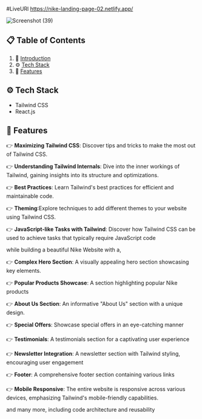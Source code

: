 #LiveURl
https://nike-landing-page-02.netlify.app/


![Screenshot (39)](https://github.com/user-attachments/assets/d6949155-0b98-46db-86df-be7b759ade16)


## 📋 <a name="table">Table of Contents</a>

1. 🤖 [Introduction](#introduction)
2. ⚙️ [Tech Stack](#tech-stack)
3. 🔋 [Features](#features)





## <a name="tech-stack">⚙️ Tech Stack</a>

- Tailwind CSS
- React.js

## <a name="features">🔋 Features</a>

👉 **Maximizing Tailwind CSS**: Discover tips and tricks to make the most out of Tailwind CSS.

👉 **Understanding Tailwind Internals**: Dive into the inner workings of Tailwind, gaining insights into its structure and optimizations.

👉 **Best Practices**: Learn Tailwind's best practices for efficient and maintainable code.

👉 **Theming**:Explore techniques to add different themes to your website using Tailwind CSS.

👉 **JavaScript-like Tasks with Tailwind**: Discover how Tailwind CSS can be used to achieve tasks that typically require JavaScript code

while building a beautiful Nike Website with a,

👉 **Complex Hero Section**: A visually appealing hero section showcasing key elements.

👉 **Popular Products Showcase**: A section highlighting popular Nike products

👉 **About Us Section**: An informative "About Us" section with a unique design.

👉 **Special Offers**: Showcase special offers in an eye-catching manner

👉 **Testimonials**: A testimonials section for a captivating user experience

👉 **Newsletter Integration**: A newsletter section with Tailwind styling, encouraging user engagement

👉 **Footer**: A comprehensive footer section containing various links

👉 **Mobile Responsive**: The entire website is responsive across various devices, emphasizing Tailwind's mobile-friendly capabilities.

and many more, including code architecture and reusability 
